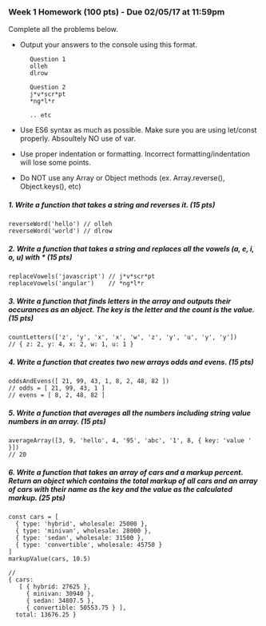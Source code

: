### Week 1 Homework (100 pts) - Due 02/05/17 at 11:59pm

Complete all the problems below.

- Output your answers to the console using this format.

```
      Question 1
      olleh
      dlrow
      
      Question 2
      j*v*scr*pt
      *ng*l*r
      
      .. etc
```

- Use ES6 syntax as much as possible.  Make sure you are using let/const properly.  Absoultely NO use of var.

- Use proper indentation or formatting.  Incorrect formatting/indentation will lose some points.

- Do NOT use any Array or Object methods (ex. Array.reverse(), Object.keys(), etc)

##### 1. Write a function that takes a string and reverses it. (15 pts)
    reverseWord('hello') // olleh
    reverseWord('world') // dlrow


##### 2.  Write a function that takes a string and replaces all the vowels (a, e, i, o, u) with * (15 pts)
    replaceVowels('javascript') // j*v*scr*pt
    replaceVowels('angular')    // *ng*l*r


##### 3. Write a function that finds letters in the array and outputs their occurances as an object.  The key is the letter and the count is the value. (15 pts)
    countLetters(['z', 'y', 'x', 'x', 'w', 'z', 'y', 'u', 'y', 'y'])
    // { z: 2, y: 4, x: 2, w: 1, u: 1 }


##### 4.  Write a function that creates two new arrays odds and evens. (15 pts)
    oddsAndEvens([ 21, 99, 43, 1, 8, 2, 48, 82 ])
    // odds = [ 21, 99, 43, 1 ]
    // evens = [ 8, 2, 48, 82 ]

##### 5. Write a function that averages all the numbers including string value numbers in an array.  (15 pts)
    averageArray([3, 9, 'hello', 4, '95', 'abc', '1', 8, { key: 'value ' }])
    // 20


##### 6.  Write a function that takes an array of cars and a markup percent. Return an object which contains the total markup of all cars and an array of cars with their name as the key and the value as the calculated markup.  (25 pts)

    const cars = [
      { type: 'hybrid', wholesale: 25000 },
      { type: 'minivan', wholesale: 28000 },
      { type: 'sedan', wholesale: 31500 },
      { type: 'convertible', wholesale: 45750 }
    ]
    markupValue(cars, 10.5)

    //
    { cars:
       [ { hybrid: 27625 },
         { minivan: 30940 },
         { sedan: 34807.5 },
         { convertible: 50553.75 } ],
      total: 13676.25 }




